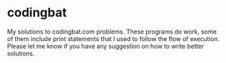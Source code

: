 # codingbat
My solutions to codingbat.com problems.
These programs do work, some of them include print statements that I used to follow 
the flow of execution. Please let me know if you have any suggestion
on how to write better solutions.

